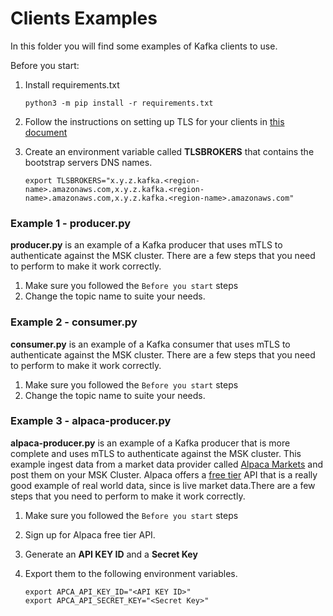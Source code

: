 # Clients Examples

In this folder you will find some examples of Kafka clients to use.

Before you start:
1. Install requirements.txt
   
    ```
    python3 -m pip install -r requirements.txt
    ```

2. Follow the instructions on setting up TLS for your clients in [this document](../Best%20Practices/SetupTLS.md) 
3. Create an environment variable called **TLSBROKERS** that contains the bootstrap servers DNS names.

    ```
    export TLSBROKERS="x.y.z.kafka.<region-name>.amazonaws.com,x.y.z.kafka.<region-name>.amazonaws.com,x.y.z.kafka.<region-name>.amazonaws.com"
    ```


### Example 1 - producer.py

**producer.py** is an example of a Kafka producer that uses mTLS to authenticate against the MSK cluster. There are a few steps that you need to perform to make it work correctly.

1. Make sure you followed the `Before you start` steps
2. Change the topic name to suite your needs.

### Example 2 - consumer.py
**consumer.py** is an example of a Kafka consumer that uses mTLS to authenticate against the MSK cluster. There are a few steps that you need to perform to make it work correctly.

1. Make sure you followed the `Before you start` steps
2. Change the topic name to suite your needs.

### Example 3 - alpaca-producer.py
**alpaca-producer.py** is an example of a Kafka producer that is more complete and uses mTLS to authenticate against the MSK cluster. This example ingest data from a market data provider called [Alpaca Markets](https://alpaca.markets/) and post them on your MSK Cluster. Alpaca offers a [free tier](https://alpaca.markets/data) API that is a really good example of real world data, since is live market data.There are a few steps that you need to perform to make it work correctly.

1. Make sure you followed the `Before you start` steps
2. Sign up for Alpaca free tier API.
3. Generate an **API KEY ID** and a **Secret Key**
4. Export them to the following environment variables.

    ```
    export APCA_API_KEY_ID="<API KEY ID>"
    export APCA_API_SECRET_KEY="<Secret Key>"
    ```